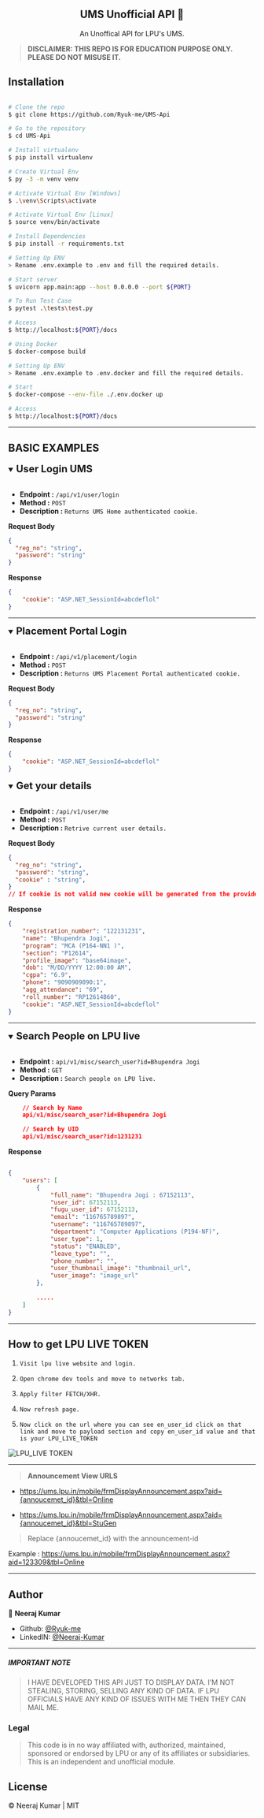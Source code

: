 <h2 align='center'>UMS Unofficial API 🤫</h2>

</p>

<p align="center">
    An Unoffical API for LPU's UMS.
</p>

> **DISCLAIMER: THIS REPO IS FOR EDUCATION PURPOSE ONLY. PLEASE DO NOT MISUSE IT.**



## Installation

```sh

# Clone the repo
$ git clone https://github.com/Ryuk-me/UMS-Api

# Go to the repository
$ cd UMS-Api

# Install virtualenv
$ pip install virtualenv

# Create Virtual Env
$ py -3 -m venv venv

# Activate Virtual Env [Windows]
$ .\venv\Scripts\activate

# Activate Virtual Env [Linux]
$ source venv/bin/activate

# Install Dependencies
$ pip install -r requirements.txt

# Setting Up ENV
> Rename .env.example to .env and fill the required details.

# Start server
$ uvicorn app.main:app --host 0.0.0.0 --port ${PORT}

# To Run Test Case
$ pytest .\tests\test.py

# Access
$ http://localhost:${PORT}/docs

# Using Docker
$ docker-compose build

# Setting Up ENV
> Rename .env.example to .env.docker and fill the required details.

# Start
$ docker-compose --env-file ./.env.docker up

# Access
$ http://localhost:${PORT}/docs

```

---

## BASIC EXAMPLES

<details open>
<summary style='font-size: 15px'><span style='font-size: 20px;font-weight:bold;'>User Login UMS</span></summary>

<br/>  

  - **Endpoint :** `/api/v1/user/login`
  - **Method :** `POST`
  - **Description :** `Returns UMS Home authenticated cookie.`


**Request Body**
```json
{
  "reg_no": "string",
  "password": "string"
}
```
**Response**
```json
{
    "cookie": "ASP.NET_SessionId=abcdeflol"
}
```
</details>

---

<details open>
<summary style='font-size: 15px'><span style='font-size: 20px;font-weight:bold;'>Placement Portal Login</span></summary>

<br/>  

  - **Endpoint :** `/api/v1/placement/login`
  - **Method :** `POST`
  - **Description :** `Returns UMS Placement Portal authenticated cookie.`


**Request Body**
```json
{
  "reg_no": "string",
  "password": "string"
}
```
**Response**
```json
{
    "cookie": "ASP.NET_SessionId=abcdeflol"
}
```
</details>

<details open>
<summary style='font-size: 15px'><span style='font-size: 20px;font-weight:bold;'>Get your details</span></summary>

<br/>  

  - **Endpoint :** `/api/v1/user/me`
  - **Method :** `POST`
  - **Description :** `Retrive current user details.`


**Request Body**
```json
{
  "reg_no": "string",
  "password": "string",
  "cookie" : "string",
}
// If cookie is not valid new cookie will be generated from the provided reg_no and password and new cookie will be sent back in response. 
```
**Response**
```json
{
    "registration_number": "122131231",
    "name": "Bhupendra Jogi",
    "program": "MCA (P164-NN1 )",
    "section": "P12614",
    "profile_image": "base64image",
    "dob": "M/DD/YYYY 12:00:00 AM",
    "cgpa": "6.9",
    "phone": "9090909090:1",
    "agg_attendance": "69",
    "roll_number": "RP12614B60",
    "cookie": "ASP.NET_SessionId=abcdeflol"
}
```
</details>

---

<details open>
<summary style='font-size: 15px'><span style='font-size: 20px;font-weight:bold;'>Search People on LPU live</span></summary>

<br/>  

  - **Endpoint :** `api/v1/misc/search_user?id=Bhupendra Jogi`
  - **Method :** `GET`
  - **Description :** `Search people on LPU live.`


**Query Params**
```json
    // Search by Name
    api/v1/misc/search_user?id=Bhupendra Jogi

    // Search by UID
    api/v1/misc/search_user?id=1231231
```
**Response**
```json

{
    "users": [
        {
            "full_name": "Bhupendra Jogi : 67152113",
            "user_id": 67152113,
            "fugu_user_id": 67152113,
            "email": "116765789897",
            "username": "116765789897",
            "department": "Computer Applications (P194-NF)",
            "user_type": 1,
            "status": "ENABLED",
            "leave_type": "",
            "phone_number": "",
            "user_thumbnail_image": "thumbnail_url",
            "user_image": "image_url"
        },
        
        .....
    ]
}
```
</details>

---

## How to get LPU LIVE TOKEN

1. `Visit lpu live website and login.`

2. `Open chrome dev tools and move to networks tab.`

3. `Apply filter FETCH/XHR.`

4. `Now refresh page.`

5. `Now click on the url where you can see en_user_id click on that link and move to payload section and copy en_user_id value and that is your LPU_LIVE_TOKEN` 

![LPU_LIVE TOKEN](./assets/live_token.png)

---

> **Announcement View URLS**


- https://ums.lpu.in/mobile/frmDisplayAnnouncement.aspx?aid={annoucemet_id}&tbl=Online
    
- https://ums.lpu.in/mobile/frmDisplayAnnouncement.aspx?aid={annoucemet_id}&tbl=StuGen

> Replace {annoucemet_id} with the announcement-id

Example : https://ums.lpu.in/mobile/frmDisplayAnnouncement.aspx?aid=123309&tbl=Online

---

## Author

👤 **Neeraj Kumar**

* Github: [@Ryuk-me](https://github.com/Ryuk-me)
* LinkedIN: [@Neeraj-Kumar](https://www.linkedin.com/in/neeraj-kumar-5178281b0/)

---

##### IMPORTANT NOTE
> I HAVE DEVELOPED THIS API JUST TO DISPLAY DATA. I'M NOT STEALING, STORING, SELLING  ANY KIND OF DATA. IF LPU OFFICIALS HAVE ANY KIND OF ISSUES WITH ME THEN THEY CAN MAIL ME.

### Legal
> This code is in no way affiliated with, authorized, maintained, sponsored or endorsed by LPU or any of its affiliates or subsidiaries. This is an independent and unofficial module.

## License
&copy; Neeraj Kumar | MIT

